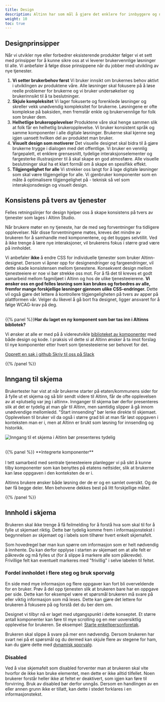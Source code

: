 ```yaml
---
title: Design
description: Altinn har som mål å gjøre det enklere for innbyggere og næringsliv å være i kontakt med det offentlige uavhengig av digital kompetanse. Felles retningslinjer for design hjelper oss å skape konsistens på tvers av tjenester som lages i Altinn Studio. 
weight: 10
toc: true
---
```


## Designprinsipper
Når vi utvikler nye eller forbedrer eksisterende produkter følger vi et sett med prinsipper for å kunne sikre oss at vi leverer brukervennlige løsninger til alle. Vi anbefaler å følge disse prinsippene når du jobber med utvikling av nye tjenester.

1. **Vi setter brukerbehov først** Vi bruker innsikt om brukernes behov aktivt i utviklingen av produktene våre. Alle løsninger skal fokusere på å løse reelle problemer for brukerne og vi bruker undersøkelser og brukerinnsikt til å ta beslutninger.
2. **Skjule kompleksitet** Vi lager fokuserte og forenklede løsninger og skreller vekk unødvendig kompleksitet for brukerne. Løsningene er ofte komplekse på baksiden, men fremstår enkle og brukervennlige for folk som bruker dem.
3. **Helhetlige brukeropplevelser** Produktene våre skal henge sammen slik at folk får en helhetlig brukeropplevelse. Vi bruker konsistent språk og samme komponenter i alle digitale løsninger. Brukerne skal kjenne seg igjen uansett hvilken del av produktet man bruker.
4. **Visuelt design som motiverer** Det visuelle designet skal bidra til å gjøre brukerne trygge i dialogen med det offentlige. Vi bruker en vennlig fargepalett, et enklere grensesnitt, tydelige interaksjonselementer og fargesterke illustrasjoner til å skal skape en god atmosfære. Alle visuelle beslutninger skal ha et klart formål om å skape en spesifikk effekt.
5. **Tilgjengelighet for alle** Vi strekker oss langt for å lage digitale løsninger som skal være tilgjengelige for alle. Vi gjenbruker komponenter som en måte å optimalisere tilgjengelighet på - teknisk så vel som interaksjonsdesign og visuelt design.


## Konsistens på tvers av tjenester
Felles retningslinjer for design hjelper oss å skape konsistens på tvers av tjenester som lages i Altinn Studio. 

Når brukere møter en ny tjeneste, har de med seg forventninger fra tidligere opplevelser. Når disse forventningene møtes, kreves det mindre av brukeren for å samhandle med komponentene, og det bygges selvtillit. Ved å ikke trenge å lære nye interaksjoner, vil brukerens fokus i større grad være på innholdet.

Vi anbefaler **ikke** å endre CSS for individuelle tjenester som bruker Altinn-designet. Dersom vi åpner opp for designendringer og fargeendringer, vil dette skade konsistensen mellom tjenestene. Konsekvent design mellom tjenesteeiere er noe vi bør strekke oss mot. For å få det til kreves et godt samarbeid mellom fagmiljøet i Altinn og hos de ulike tjenesteeierene. **Vi ønsker oss en god felles løsning som kan brukes og forbedres av alle, fremfor mange forskjellige løsninger gjennom ulike CSS-endringer.** Dette vil også gjøre det lettere å kontrollere tilgjengeligheten på tvers av apper på plattformen vår. Velger du likevel å gå bort fra designet, ligger ansvaret for å følge WCAG-krav på deg. 
<br><br>

{{% panel %}}**Har du laget en ny komponent som bør tas inn i Altinns bibliotek?**<p>Vi ønsker at alle er med på å videreutvikle <a href="/planlegging-og-design/guidelines/ui-komponenter/">biblioteket av komponenter</a> med både design og kode. I praksis vil dette si at Altinn ønsker å ta imot forslag til nye komponenter etter hvert som tjenesteeierne ser behovet for det. </p>

<div class="a-btn-group" id="btnGroup">

  <a href="https://github.com/Altinn/altinn-studio/issues/new/choose" class="a-btn mt-1 ">
    Opprett en sak i github
  </a>
  <a href="http://altinnstudio.slack.com" class=" ">
    Skriv til oss på Slack
  </a>
</div>

{{% /panel %}}

## Inngang til skjema
Brukertester har vist at når brukerne starter på etaten/kommunens sider for å fylle ut et skjema og så blir sendt videre til Altinn, får de ofte opplevelsen av at «plutselig var jeg i altinn». Innganger til skjema bør derfor presenteres slik at det er tydelig at man går til Altinn, men samtidig slipper å gå innom unødvendige mellomledd. "Start innsending" bør lenke direkte til skjemaet. Opplevelsen til bruker vil da også i større grad bli at man får løst oppgaven i konteksten man er i, men at Altinn er brukt som løsning for innsending og historikk. 

![Inngang til et skjema i Altinn bør presenteres tydelig](/app/guidelines/design/lenketilaltinn.png "Inngang til et skjema i Altinn bør presenteres tydelig")

<br>
{{% panel %}}
<i class="ai ai-info-circle"></i> **Integrerte komponenter** <br><br> I tett samarbeid med sentrale tjenesteeiere planlegger vi på sikt å kunne tilby komponenter som kan benyttes på etatens nettsider, slik at brukerne kan løse oppgaven i den konteksten de er i. 
<br>

Altinns brukere ønsker både løsning der de er og en samlet oversikt. Og de bør få begge deler. Men behovene dekkes best på litt forskjellige måter.

{{% /panel %}}

## Innhold i skjema
Brukeren skal ikke trenge å få feilmelding for å forstå hva som skal til for å fylle ut skjemaet riktig. Dette bør tydelig komme frem i informasjonstekst i begynnelsen av skjemaet og i labels som tilhører hvert enkelt skjemafelt. 

Som hovedregel bør man kun spørre om informasjon som er helt nødvendig å innhente. Du kan derfor opplyse i starten av skjemaet om at alle felt er påkrevde og må fylles ut (for å slippe å markere alle som påkrevde). Frivillige felt kan eventuelt markeres med "frivillig" i selve labelen til feltet.

### Fordel innholdet i flere steg og bruk sporvalg
En side med mye informasjon og flere oppgaver kan fort bli overveldende for en bruker. Prøv å del opp tjenesten slik at brukeren bare har en oppgave per side. Dette kan for eksempel være et spørsmål brukeren må svare på eller viktig informasjon som må leses. Dette kan gjøre det lettere for brukeren å fokusere på og forstå det du ber dem om.

Designet vi tilbyr nå er laget med utgangspunkt i dette konseptet. Et større antall komponenter kan føre til mye scrolling og en mer uoversiktlig opplevelse for brukeren. 
Se eksempel: [Starte enkeltpersonforetak](dsf).

Brukeren skal slippe å svare på mer enn nødvendig. Dersom brukeren har svart nei på et spørsmål og du dermed kan skjule flere av stegene for ham, kan du gjøre dette med [dynamisk sporvalg](https://altinn.github.io/docs/altinn-studio/app-creation/ux/sporvalg/).

### Disabled
Ved å vise skjemafelt som disabled forventer man at brukeren skal vite hvorfor de ikke kan bruke elementet, men dette er ikke alltid tilfellet. Noen brukerer forstår heller ikke at feltet er deaktivert, som igjen kan føre til forvirring. Bruk av disabled bør derfor unngås. Dersom en handlingen av en eller annen grunn ikke er tillatt, kan dette i stedet forklares i en informasjonstekst.

